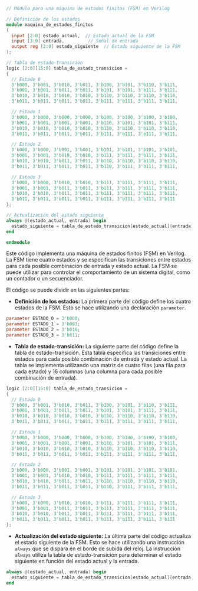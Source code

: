 ```verilog
// Módulo para una máquina de estados finitos (FSM) en Verilog

// Definición de los estados
module maquina_de_estados_finitos 
(
  input [2:0] estado_actual,  // Estado actual de la FSM
  input [3:0] entrada,         // Señal de entrada
  output reg [2:0] estado_siguiente  // Estado siguiente de la FSM
);

// Tabla de estado-transición
logic [2:0][15:0] tabla_de_estado_transicion = 
{
  // Estado 0
  3'b000, 3'b001, 3'b010, 3'b011, 3'b100, 3'b101, 3'b110, 3'b111,
  3'b001, 3'b001, 3'b011, 3'b011, 3'b101, 3'b101, 3'b111, 3'b111,
  3'b010, 3'b010, 3'b010, 3'b010, 3'b110, 3'b110, 3'b110, 3'b110,
  3'b011, 3'b011, 3'b011, 3'b011, 3'b111, 3'b111, 3'b111, 3'b111,

  // Estado 1
  3'b000, 3'b000, 3'b000, 3'b000, 3'b100, 3'b100, 3'b100, 3'b100,
  3'b001, 3'b001, 3'b001, 3'b001, 3'b110, 3'b101, 3'b101, 3'b111,
  3'b010, 3'b010, 3'b010, 3'b010, 3'b110, 3'b110, 3'b110, 3'b110,
  3'b011, 3'b011, 3'b011, 3'b011, 3'b111, 3'b111, 3'b111, 3'b111,

  // Estado 2
  3'b000, 3'b000, 3'b001, 3'b001, 3'b101, 3'b101, 3'b101, 3'b101,
  3'b001, 3'b001, 3'b010, 3'b010, 3'b111, 3'b111, 3'b111, 3'b111,
  3'b010, 3'b010, 3'b011, 3'b011, 3'b110, 3'b110, 3'b110, 3'b110,
  3'b011, 3'b011, 3'b011, 3'b011, 3'b110, 3'b111, 3'b111, 3'b111,

  // Estado 3
  3'b000, 3'b000, 3'b010, 3'b010, 3'b111, 3'b111, 3'b111, 3'b111,
  3'b001, 3'b001, 3'b011, 3'b011, 3'b111, 3'b111, 3'b111, 3'b111,
  3'b010, 3'b010, 3'b011, 3'b011, 3'b111, 3'b111, 3'b111, 3'b111,
  3'b011, 3'b011, 3'b011, 3'b011, 3'b111, 3'b111, 3'b111, 3'b111
};

// Actualización del estado siguiente
always @(estado_actual, entrada) begin
  estado_siguiente = tabla_de_estado_transicion[estado_actual][entrada];
end

endmodule
```

Este código implementa una máquina de estados finitos (FSM) en Verilog. La FSM tiene cuatro estados y se especifican las transiciones entre estados para cada posible combinación de entrada y estado actual. La FSM se puede utilizar para controlar el comportamiento de un sistema digital, como un contador o un secuenciador.

El código se puede dividir en las siguientes partes:

* **Definición de los estados:** La primera parte del código define los cuatro estados de la FSM. Esto se hace utilizando una declaración `parameter`.

```verilog
parameter ESTADO_0 = 3'b000;
parameter ESTADO_1 = 3'b001;
parameter ESTADO_2 = 3'b010;
parameter ESTADO_3 = 3'b011;
```

* **Tabla de estado-transición:** La siguiente parte del código define la tabla de estado-transición. Esta tabla especifica las transiciones entre estados para cada posible combinación de entrada y estado actual. La tabla se implementa utilizando una matriz de cuatro filas (una fila para cada estado) y 16 columnas (una columna para cada posible combinación de entrada).

```verilog
logic [2:0][15:0] tabla_de_estado_transicion = 
{
  // Estado 0
  3'b000, 3'b001, 3'b010, 3'b011, 3'b100, 3'b101, 3'b110, 3'b111,
  3'b001, 3'b001, 3'b011, 3'b011, 3'b101, 3'b101, 3'b111, 3'b111,
  3'b010, 3'b010, 3'b010, 3'b010, 3'b110, 3'b110, 3'b110, 3'b110,
  3'b011, 3'b011, 3'b011, 3'b011, 3'b111, 3'b111, 3'b111, 3'b111,

  // Estado 1
  3'b000, 3'b000, 3'b000, 3'b000, 3'b100, 3'b100, 3'b100, 3'b100,
  3'b001, 3'b001, 3'b001, 3'b001, 3'b110, 3'b101, 3'b101, 3'b111,
  3'b010, 3'b010, 3'b010, 3'b010, 3'b110, 3'b110, 3'b110, 3'b110,
  3'b011, 3'b011, 3'b011, 3'b011, 3'b111, 3'b111, 3'b111, 3'b111,

  // Estado 2
  3'b000, 3'b000, 3'b001, 3'b001, 3'b101, 3'b101, 3'b101, 3'b101,
  3'b001, 3'b001, 3'b010, 3'b010, 3'b111, 3'b111, 3'b111, 3'b111,
  3'b010, 3'b010, 3'b011, 3'b011, 3'b110, 3'b110, 3'b110, 3'b110,
  3'b011, 3'b011, 3'b011, 3'b011, 3'b110, 3'b111, 3'b111, 3'b111,

  // Estado 3
  3'b000, 3'b000, 3'b010, 3'b010, 3'b111, 3'b111, 3'b111, 3'b111,
  3'b001, 3'b001, 3'b011, 3'b011, 3'b111, 3'b111, 3'b111, 3'b111,
  3'b010, 3'b010, 3'b011, 3'b011, 3'b111, 3'b111, 3'b111, 3'b111,
  3'b011, 3'b011, 3'b011, 3'b011, 3'b111, 3'b111, 3'b111, 3'b111
};
```

* **Actualización del estado siguiente:** La última parte del código actualiza el estado siguiente de la FSM. Esto se hace utilizando una instrucción `always` que se dispara en el borde de subida del reloj. La instrucción `always` utiliza la tabla de estado-transición para determinar el estado siguiente en función del estado actual y la entrada.

```verilog
always @(estado_actual, entrada) begin
  estado_siguiente = tabla_de_estado_transicion[estado_actual][entrada];
end
```